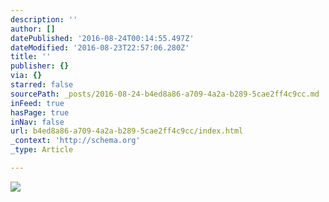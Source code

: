 ```yaml
---
description: ''
author: []
datePublished: '2016-08-24T00:14:55.497Z'
dateModified: '2016-08-23T22:57:06.280Z'
title: ''
publisher: {}
via: {}
starred: false
sourcePath: _posts/2016-08-24-b4ed8a86-a709-4a2a-b289-5cae2ff4c9cc.md
inFeed: true
hasPage: true
inNav: false
url: b4ed8a86-a709-4a2a-b289-5cae2ff4c9cc/index.html
_context: 'http://schema.org'
_type: Article

---
```

![](https://the-grid-user-content.s3-us-west-2.amazonaws.com/d53da787-b039-46f3-86da-b977818e7f2b.jpg)